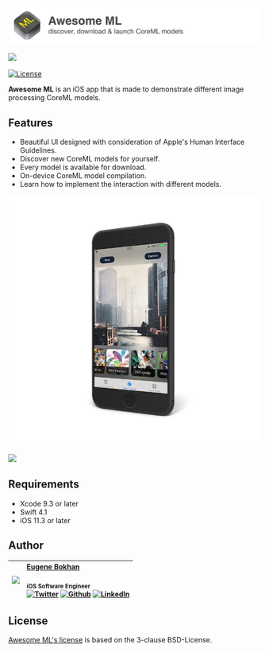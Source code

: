 <p align="left">
    <img src="Media/header.png", width="640">
</p>
<p align="left">
    <img src="Media/Cards_Scroll_Demonstration_640.gif", width="640">
</p>

[![License](https://img.shields.io/badge/License-BSD%203--Clause-blue.svg)](https://opensource.org/licenses/BSD-3-Clause)

**Awesome ML** is an iOS app that is made to demonstrate different image processing CoreML models.

Features
---

* Beautiful UI designed with consideration of Apple's Human Interface Guidelines.
* Discover new CoreML models for yourself.
* Every model is available for download.
* On-device CoreML model compilation.
* Learn how to implement the interaction with different models.


<p align="left">
    <img src="Media/Style_Transfer_Demo.png", width="800">
</p>
<p align="left">
    <img src="Media/App-Demo-Transparent-Background.gif", width="800">
</p>



Requirements
---

- Xcode 9.3 or later
- Swift 4.1
- iOS 11.3 or later

## Author
| [<img src="https://avatars1.githubusercontent.com/u/8983647?s=460&amp;v=4" width="120px;"/>](https://github.com/eugenebokhan)   | [Eugene Bokhan](https://github.com/eugenebokhan)<br/><br/><sub>iOS Software Engineer</sub><br/> [![Twitter][1.1]][1] [![Github][2.1]][2] [![LinkedIn][3.1]][3]|
| - | :- |

[1.1]: http://i.imgur.com/wWzX9uB.png (twitter icon without padding)
[2.1]: http://i.imgur.com/9I6NRUm.png (github icon without padding)
[3.1]: https://www.kingsfund.org.uk/themes/custom/kingsfund/dist/img/svg/sprite-icon-linkedin.svg (linkedin icon)

[1]: https://twitter.com/eugenebokhan
[2]: https://github.com/eugenebokhan
[3]: https://www.linkedin.com/in/eugenebokhan/


License
---

[Awesome ML's license](LICENSE.md) is based on the 3-clause BSD-License.
